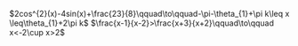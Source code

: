 $2cos^{2}(x)-4sin(x)+\frac{23}{8}\qquad\to\qquad-\pi-\theta_{1}+\pi k\leq x \leq\theta_{1}+2\pi k$
$\frac{x-1}{x-2}>\frac{x+3}{x+2}\qquad\to\qquad x<-2\cup x>2$
